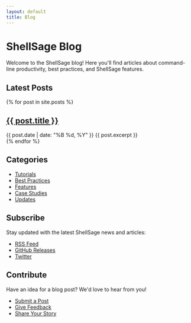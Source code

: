 ```yaml
---
layout: default
title: Blog
---
```


# ShellSage Blog

Welcome to the ShellSage blog! Here you'll find articles about command-line productivity, best practices, and ShellSage features.

## Latest Posts

{% for post in site.posts %}
  <article class="post-preview">
    <h2><a href="{{ post.url }}">{{ post.title }}</a></h2>
    <time datetime="{{ post.date | date_to_xmlschema }}">{{ post.date | date: "%B %d, %Y" }}</time>
    {{ post.excerpt }}
  </article>
{% endfor %}

## Categories

- [Tutorials](/blog/category/tutorials)
- [Best Practices](/blog/category/best-practices)
- [Features](/blog/category/features)
- [Case Studies](/blog/category/case-studies)
- [Updates](/blog/category/updates)

## Subscribe

Stay updated with the latest ShellSage news and articles:

- [RSS Feed](/feed.xml)
- [GitHub Releases](https://github.com/hongping1963-source/shellsage/releases)
- [Twitter](https://twitter.com/shellsage)

## Contribute

Have an idea for a blog post? We'd love to hear from you!

- [Submit a Post](https://github.com/hongping1963-source/shellsage/issues/new?labels=blog)
- [Give Feedback](https://github.com/hongping1963-source/shellsage/discussions)
- [Share Your Story](https://github.com/hongping1963-source/shellsage/discussions/categories/show-and-tell)
